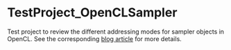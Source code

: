 # TestProject_OpenCLSampler
Test project to review the different addressing modes for sampler objects in OpenCL. See the corresponding [blog article](https://www.milania.de/blog/Addressing_mode_of_sampler_objects_for_image_types_in_OpenCL_reviewed) for more details.
